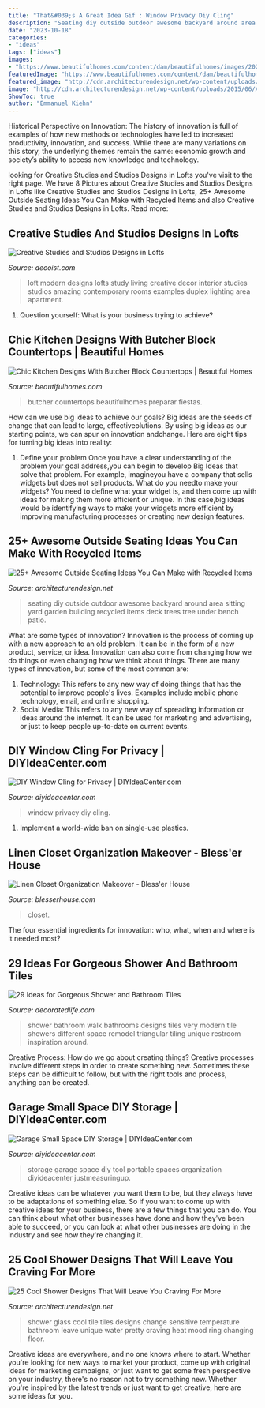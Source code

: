 ```yaml
---
title: "That&#039;s A Great Idea Gif : Window Privacy Diy Cling"
description: "Seating diy outside outdoor awesome backyard around area sitting yard garden building recycled items deck trees tree under bench patio"
date: "2023-10-18"
categories:
- "ideas"
tags: ["ideas"]
images:
- "https://www.beautifulhomes.com/content/dam/beautifulhomes/images/202107/chic-kitchens-with-butcher-block-countertops/matte-and-modern-countertop.jpg"
featuredImage: "https://www.beautifulhomes.com/content/dam/beautifulhomes/images/202107/chic-kitchens-with-butcher-block-countertops/matte-and-modern-countertop.jpg"
featured_image: "http://cdn.architecturendesign.net/wp-content/uploads/2015/06/AD-DIY-Outdoor-Seating-Ideas-4.jpg"
image: "http://cdn.architecturendesign.net/wp-content/uploads/2015/06/AD-DIY-Outdoor-Seating-Ideas-4.jpg"
ShowToc: true
author: "Emmanuel Kiehn"
---
```



Historical Perspective on Innovation:
The history of innovation is full of examples of how new methods or technologies have led to increased productivity, innovation, and success. While there are many variations on this story, the underlying themes remain the same: economic growth and society’s ability to access new knowledge and technology.

	

		
looking for Creative Studies and Studios Designs in Lofts you've visit to the right page. We have 8 Pictures about Creative Studies and Studios Designs in Lofts like Creative Studies and Studios Designs in Lofts, 25+ Awesome Outside Seating Ideas You Can Make with Recycled Items and also Creative Studies and Studios Designs in Lofts. Read more:
		
    
## Creative Studies And Studios Designs In Lofts

<img loading=lazy src="http://cdn.decoist.com/wp-content/uploads/2012/12/modern-loft-with-study.jpg" onerror="this.onerror=null;this.src='https://tse4.mm.bing.net/th?id=OIP.UWwfjgnZNRT0wE1vF0Rz2gHaLD&amp;pid=15.1';" alt="Creative Studies and Studios Designs in Lofts">

_Source: decoist.com_

>loft modern designs lofts study living creative decor interior studies studios amazing contemporary rooms examples duplex lighting area apartment. 

	

1. Question yourself: What is your business trying to achieve? 

    
## Chic Kitchen Designs With Butcher Block Countertops | Beautiful Homes

<img loading=lazy src="https://www.beautifulhomes.com/content/dam/beautifulhomes/images/202107/chic-kitchens-with-butcher-block-countertops/matte-and-modern-countertop.jpg" onerror="this.onerror=null;this.src='https://tse3.mm.bing.net/th?id=OIP.tdri5Y-VQp41HCw3BwWohwHaLP&amp;pid=15.1';" alt="Chic Kitchen Designs With Butcher Block Countertops | Beautiful Homes">

_Source: beautifulhomes.com_

>butcher countertops beautifulhomes preparar fiestas. 

	

How can we use big ideas to achieve our goals?
Big ideas are the seeds of change that can lead to large, effectiveolutions. By using big ideas as our starting points, we can spur on innovation andchange. Here are eight tips for turning big ideas into reality:
1. Define your problem
Once you have a clear understanding of the problem your goal address,you can begin to develop Big Ideas that solve that problem. For example, imagineyou have a company that sells widgets but does not sell products. What do you needto make your widgets? You need to define what your widget is, and then come up with ideas for making them more efficient or unique. In this case,big ideas would be identifying ways to make your widgets more efficient by improving manufacturing processes or creating new design features.


    
## 25+ Awesome Outside Seating Ideas You Can Make With Recycled Items

<img loading=lazy src="http://cdn.architecturendesign.net/wp-content/uploads/2015/06/AD-DIY-Outdoor-Seating-Ideas-4.jpg" onerror="this.onerror=null;this.src='https://tse3.mm.bing.net/th?id=OIP.7XnZ9X48strS4I5Pvs0MqAHaKF&amp;pid=15.1';" alt="25+ Awesome Outside Seating Ideas You Can Make with Recycled Items">

_Source: architecturendesign.net_

>seating diy outside outdoor awesome backyard around area sitting yard garden building recycled items deck trees tree under bench patio. 

	

What are some types of innovation?
Innovation is the process of coming up with a new approach to an old problem. It can be in the form of a new product, service, or idea. Innovation can also come from changing how we do things or even changing how we think about things. There are many types of innovation, but some of the most common are: 
1) Technology: This refers to any new way of doing things that has the potential to improve people's lives. Examples include mobile phone technology, email, and online shopping. 
2) Social Media: This refers to any new way of spreading information or ideas around the internet. It can be used for marketing and advertising, or just to keep people up-to-date on current events.

    
## DIY Window Cling For Privacy | DIYIdeaCenter.com

<img loading=lazy src="http://irepo.primecp.com/2017/02/317657/DIY-Window-Cling-for-Privacy_Large500_ID-2081971.jpg?v=2081971" onerror="this.onerror=null;this.src='https://tse3.mm.bing.net/th?id=OIP.izsF2pGCBghPmk3gNm3T7ADREs&amp;pid=15.1';" alt="DIY Window Cling for Privacy | DIYIdeaCenter.com">

_Source: diyideacenter.com_

>window privacy diy cling. 

	

1. Implement a world-wide ban on single-use plastics.

    
## Linen Closet Organization Makeover - Bless&#039;er House

<img loading=lazy src="https://i1.wp.com/www.blesserhouse.com/wp-content/uploads/2018/01/Linen-Closet-Organization-2-of-12.jpg?fit=1000%2C1500&amp;ssl=1" onerror="this.onerror=null;this.src='https://tse4.mm.bing.net/th?id=OIP.XwDjOEC2Jr6c0L_gdTRxmgHaLH&amp;pid=15.1';" alt="Linen Closet Organization Makeover - Bless&#039;er House">

_Source: blesserhouse.com_

>closet. 

	

The four essential ingredients for innovation: who, what, when and where is it needed most?
 

    
## 29 Ideas For Gorgeous Shower And Bathroom Tiles

<img loading=lazy src="https://decoratedlife.com/wp-content/uploads/2020/02/8-Look-for-Triangular-Tiles-for-a-Unique-Design.jpg" onerror="this.onerror=null;this.src='https://tse2.mm.bing.net/th?id=OIP.yoSSixrBtL2bJ4YXWw0W-wHaJ3&amp;pid=15.1';" alt="29 Ideas for Gorgeous Shower and Bathroom Tiles">

_Source: decoratedlife.com_

>shower bathroom walk bathrooms designs tiles very modern tile showers different space remodel triangular tiling unique restroom inspiration around. 

	

Creative Process: How do we go about creating things?
Creative processes involve different steps in order to create something new. Sometimes these steps can be difficult to follow, but with the right tools and process, anything can be created.

    
## Garage Small Space DIY Storage | DIYIdeaCenter.com

<img loading=lazy src="https://irepo.primecp.com/2016/09/299741/Using-Commonly-Lost-Garage-Spaces-for-Storage_2_ExtraLarge1000_ID-1873859.jpg?v=1873859" onerror="this.onerror=null;this.src='https://tse3.mm.bing.net/th?id=OIP.9R_CvX731SlCj-tZ-UlEfwDIEs&amp;pid=15.1';" alt="Garage Small Space DIY Storage | DIYIdeaCenter.com">

_Source: diyideacenter.com_

>storage garage space diy tool portable spaces organization diyideacenter justmeasuringup. 

	

Creative ideas can be whatever you want them to be, but they always have to be adaptations of something else. So if you want to come up with creative ideas for your business, there are a few things that you can do. You can think about what other businesses have done and how they've been able to succeed, or you can look at what other businesses are doing in the industry and see how they're changing it.

    
## 25 Cool Shower Designs That Will Leave You Craving For More

<img loading=lazy src="http://cdn.architecturendesign.net/wp-content/uploads/2014/10/8-glass-tile-color-change.jpg" onerror="this.onerror=null;this.src='https://tse1.mm.bing.net/th?id=OIP.2zJPoKraojxrB7GO8E-wOwHaJ3&amp;pid=15.1';" alt="25 Cool Shower Designs That Will Leave You Craving For More">

_Source: architecturendesign.net_

>shower glass cool tile tiles designs change sensitive temperature bathroom leave unique water pretty craving heat mood ring changing floor. 

	

Creative ideas are everywhere, and no one knows where to start. Whether you're looking for new ways to market your product, come up with original ideas for marketing campaigns, or just want to get some fresh perspective on your industry, there's no reason not to try something new. Whether you're inspired by the latest trends or just want to get creative, here are some ideas for you.

